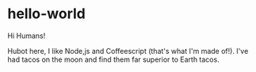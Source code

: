 # hello-world

Hi Humans!

Hubot here, I like Node,js and Coffeescript (that's what I'm made of!).
I've had tacos on the moon and find them far superior to Earth tacos.
